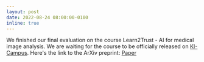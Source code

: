 ```yaml
---
layout: post
date: 2022-08-24 08:00:00-0100
inline: true
---
```


We finished our final evaluation on the course Learn2Trust - AI for medical image analysis. We are waiting for the course to be officially released on [KI-Campus](https://ki-campus.org). Here's the link to the ArXiv preprint: [Paper](https://arxiv.org/abs/2208.07314)
